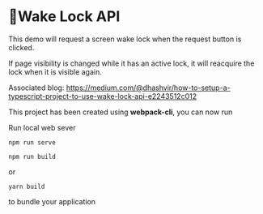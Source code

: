 # 🚀Wake Lock API

This demo will request a screen wake lock when the request button is clicked.

If page visibility is changed while it has an active lock, it will reacquire the lock when it is visible again.

Associated blog: https://medium.com/@dhashvir/how-to-setup-a-typescript-project-to-use-wake-lock-api-e2243512c012

This project has been created using **webpack-cli**, you can now run

Run local web sever

```
npm run serve
```

```
npm run build
```

or

```
yarn build
```

to bundle your application

